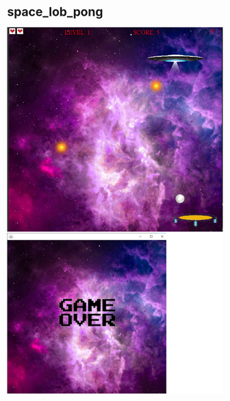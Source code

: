 # space_lob_pong
![alt text](https://github.com/AcedbyB/space_lob_pong/blob/main/showcase.png?raw=true)
![alt text](https://github.com/AcedbyB/space_lob_pong/blob/main/showcase2.png?raw=true)